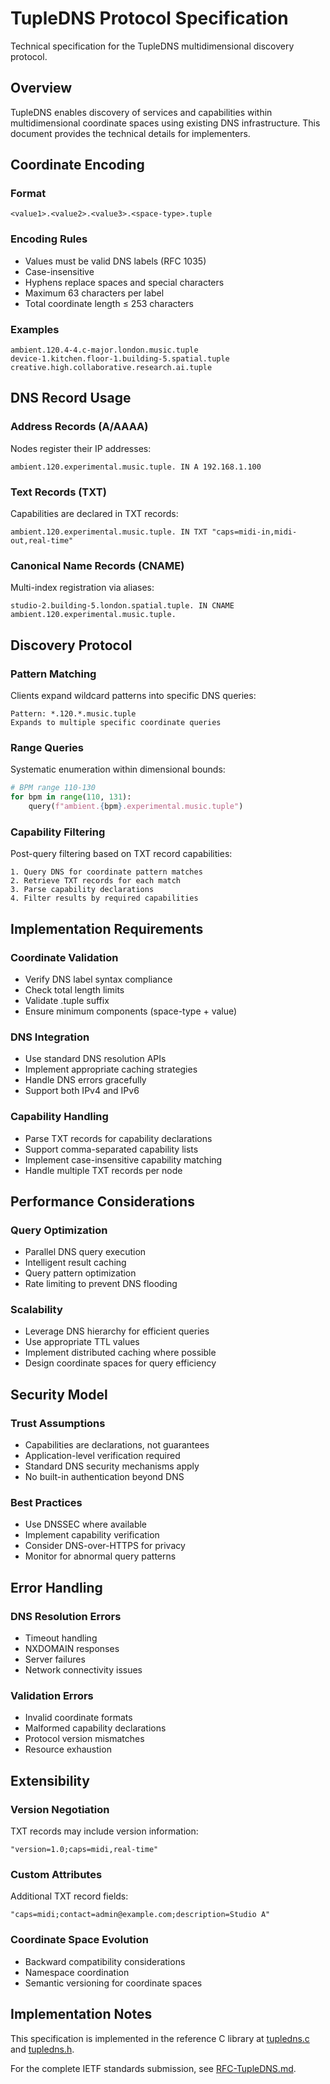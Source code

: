 # TupleDNS Protocol Specification

Technical specification for the TupleDNS multidimensional discovery protocol.

## Overview

TupleDNS enables discovery of services and capabilities within multidimensional coordinate spaces using existing DNS infrastructure. This document provides the technical details for implementers.

## Coordinate Encoding

### Format
```
<value1>.<value2>.<value3>.<space-type>.tuple
```

### Encoding Rules
- Values must be valid DNS labels (RFC 1035)
- Case-insensitive
- Hyphens replace spaces and special characters
- Maximum 63 characters per label
- Total coordinate length ≤ 253 characters

### Examples
```
ambient.120.4-4.c-major.london.music.tuple
device-1.kitchen.floor-1.building-5.spatial.tuple
creative.high.collaborative.research.ai.tuple
```

## DNS Record Usage

### Address Records (A/AAAA)
Nodes register their IP addresses:
```
ambient.120.experimental.music.tuple. IN A 192.168.1.100
```

### Text Records (TXT)
Capabilities are declared in TXT records:
```
ambient.120.experimental.music.tuple. IN TXT "caps=midi-in,midi-out,real-time"
```

### Canonical Name Records (CNAME)
Multi-index registration via aliases:
```
studio-2.building-5.london.spatial.tuple. IN CNAME ambient.120.experimental.music.tuple.
```

## Discovery Protocol

### Pattern Matching
Clients expand wildcard patterns into specific DNS queries:
```
Pattern: *.120.*.music.tuple
Expands to multiple specific coordinate queries
```

### Range Queries
Systematic enumeration within dimensional bounds:
```python
# BPM range 110-130
for bpm in range(110, 131):
    query(f"ambient.{bpm}.experimental.music.tuple")
```

### Capability Filtering
Post-query filtering based on TXT record capabilities:
```
1. Query DNS for coordinate pattern matches
2. Retrieve TXT records for each match
3. Parse capability declarations
4. Filter results by required capabilities
```

## Implementation Requirements

### Coordinate Validation
- Verify DNS label syntax compliance
- Check total length limits
- Validate .tuple suffix
- Ensure minimum components (space-type + value)

### DNS Integration
- Use standard DNS resolution APIs
- Implement appropriate caching strategies
- Handle DNS errors gracefully
- Support both IPv4 and IPv6

### Capability Handling
- Parse TXT records for capability declarations
- Support comma-separated capability lists
- Implement case-insensitive capability matching
- Handle multiple TXT records per node

## Performance Considerations

### Query Optimization
- Parallel DNS query execution
- Intelligent result caching
- Query pattern optimization
- Rate limiting to prevent DNS flooding

### Scalability
- Leverage DNS hierarchy for efficient queries
- Use appropriate TTL values
- Implement distributed caching where possible
- Design coordinate spaces for query efficiency

## Security Model

### Trust Assumptions
- Capabilities are declarations, not guarantees
- Application-level verification required
- Standard DNS security mechanisms apply
- No built-in authentication beyond DNS

### Best Practices
- Use DNSSEC where available
- Implement capability verification
- Consider DNS-over-HTTPS for privacy
- Monitor for abnormal query patterns

## Error Handling

### DNS Resolution Errors
- Timeout handling
- NXDOMAIN responses
- Server failures
- Network connectivity issues

### Validation Errors
- Invalid coordinate formats
- Malformed capability declarations
- Protocol version mismatches
- Resource exhaustion

## Extensibility

### Version Negotiation
TXT records may include version information:
```
"version=1.0;caps=midi,real-time"
```

### Custom Attributes
Additional TXT record fields:
```
"caps=midi;contact=admin@example.com;description=Studio A"
```

### Coordinate Space Evolution
- Backward compatibility considerations
- Namespace coordination
- Semantic versioning for coordinate spaces

## Implementation Notes

This specification is implemented in the reference C library at [tupledns.c](../tupledns.c) and [tupledns.h](../tupledns.h).

For the complete IETF standards submission, see [RFC-TupleDNS.md](../RFC-TupleDNS.md).